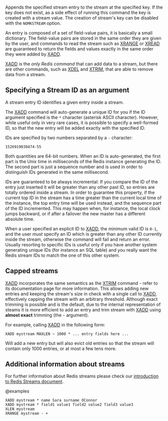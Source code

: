 Appends the specified stream entry to the stream at the specified key.
If the key does not exist, as a side effect of running this command the
key is created with a stream value. The creation of stream's key can be
disabled with the `NOMKSTREAM` option.

An entry is composed of a set of field-value pairs, it is basically a
small dictionary. The field-value pairs are stored in the same order
they are given by the user, and commands to read the stream such as
[XRANGE](/commands/xrange) or [XREAD](/commands/xread) are guaranteed to return the fields and values
exactly in the same order they were added by [XADD](/commands/xadd).

[XADD](/commands/xadd) is the *only Redis command* that can add data to a stream, but 
there are other commands, such as [XDEL](/commands/xdel) and [XTRIM](/commands/xtrim), that are able to
remove data from a stream.

## Specifying a Stream ID as an argument

A stream entry ID identifies a given entry inside a stream.

The [XADD](/commands/xadd) command will auto-generate a unique ID for you if the ID argument
specified is the `*` character (asterisk ASCII character). However, while
useful only in very rare cases, it is possible to specify a well-formed ID, so
that the new entry will be added exactly with the specified ID.

IDs are specified by two numbers separated by a `-` character:

    1526919030474-55

Both quantities are 64-bit numbers. When an ID is auto-generated, the
first part is the Unix time in milliseconds of the Redis instance generating
the ID. The second part is just a sequence number and is used in order to
distinguish IDs generated in the same millisecond.

IDs are guaranteed to be always incremental: If you compare the ID of the
entry just inserted it will be greater than any other past ID, so entries
are totally ordered inside a stream. In order to guarantee this property,
if the current top ID in the stream has a time greater than the current
local time of the instance, the top entry time will be used instead, and
the sequence part of the ID incremented. This may happen when, for instance,
the local clock jumps backward, or if after a failover the new master has
a different absolute time.

When a user specified an explicit ID to [XADD](/commands/xadd), the minimum valid ID is
`0-1`, and the user *must* specify an ID which is greater than any other
ID currently inside the stream, otherwise the command will fail and return an error. Usually
resorting to specific IDs is useful only if you have another system generating
unique IDs (for instance an SQL table) and you really want the Redis stream
IDs to match the one of this other system.

## Capped streams

[XADD](/commands/xadd) incorporates the same semantics as the [XTRIM](/commands/xtrim) command - refer to its documentation page for more information.
This allows adding new entries and keeping the stream's size in check with a single call to [XADD](/commands/xadd), effectively capping the stream with an arbitrary threshold.
Although exact trimming is possible and is the default, due to the internal representation of steams it is more efficient to add an entry and trim stream with [XADD](/commands/xadd) using **almost exact** trimming (the `~` argument).

For example, calling [XADD](/commands/xadd) in the following form:

    XADD mystream MAXLEN ~ 1000 * ... entry fields here ...
 
Will add a new entry but will also evict old entries so that the stream will contain only 1000 entries, or at most a few tens more.

## Additional information about streams

For further information about Redis streams please check our
[introduction to Redis Streams document](/topics/streams-intro).

@examples

```cli
XADD mystream * name Sara surname OConnor
XADD mystream * field1 value1 field2 value2 field3 value3
XLEN mystream
XRANGE mystream - +
```

